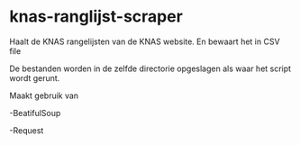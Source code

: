 # knas-ranglijst-scraper
Haalt de KNAS rangelijsten van de KNAS website. En bewaart het in CSV file

De bestanden worden in de zelfde directorie opgeslagen als waar het script wordt gerunt.

Maakt gebruik van 

-BeatifulSoup

-Request
